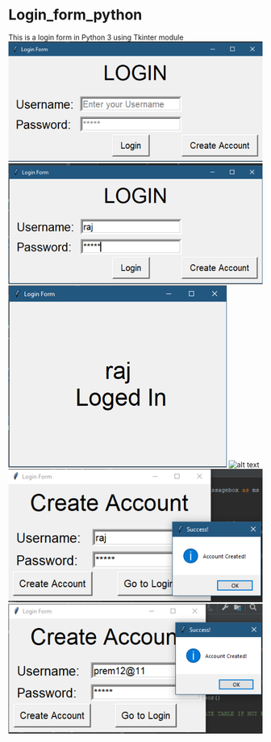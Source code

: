 # Login_form_python
This is a login form in Python 3 using  Tkinter module 
![alt text](https://github.com/raj166/Login_form_python/blob/master/Annotation%202019-03-25%20132543.png?raw=true)
![alt text](https://github.com/raj166/Login_form_python/blob/master/Annotation%202019-03-25%20132626.png?raw=true)
![alt text](https://github.com/raj166/Login_form_python/blob/master/Annotation%202019-03-25%20132656.png?raw=true)
![alt text]()
![alt text](https://github.com/raj166/Login_form_python/blob/master/Annotation%202019-03-25%20132150.png?raw=true)
![alt text](https://github.com/raj166/Login_form_python/blob/master/Annotation%202019-03-25%20132745.png?raw=true)
